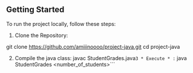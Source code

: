 ## Getting Started
To run the project locally, follow these steps:
 

1. Clone the Repository:
   
git clone https://github.com/amiiinoooo/project-java.git
cd project-java

2. Compile the java class:
javac StudentGrades.java```
3 * Execute * :
``` java StudentGrades <number_of_students>```
